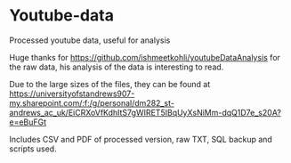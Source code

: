 # Youtube-data
Processed youtube data, useful for analysis

Huge thanks for https://github.com/ishmeetkohli/youtubeDataAnalysis for the raw data, his analysis of the data is interesting to read.

Due to the large sizes of the files, they can be found at https://universityofstandrews907-my.sharepoint.com/:f:/g/personal/dm282_st-andrews_ac_uk/EiCRXoVfKdhItS7gWIRET5IBqUyXsNiMm-dqQ1D7e_s20A?e=eBuFGt

Includes CSV and PDF of processed version, raw TXT, SQL backup and scripts used.
